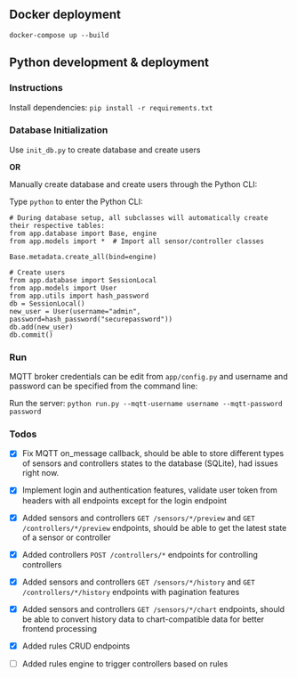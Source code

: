 ## Docker deployment

```
docker-compose up --build
```

## Python development & deployment

### Instructions

Install dependencies: `pip install -r requirements.txt`

### Database Initialization

Use `init_db.py` to create database and create users

**OR**

Manually create database and create users through the Python CLI:

Type `python` to enter the Python CLI:

```
# During database setup, all subclasses will automatically create their respective tables:
from app.database import Base, engine
from app.models import *  # Import all sensor/controller classes

Base.metadata.create_all(bind=engine)

# Create users
from app.database import SessionLocal
from app.models import User
from app.utils import hash_password
db = SessionLocal()
new_user = User(username="admin", password=hash_password("securepassword"))
db.add(new_user)
db.commit()
```

### Run

MQTT broker credentials can be edit from `app/config.py` and username and password can be specified from the command line:

Run the server: `python run.py --mqtt-username username --mqtt-password password`

### Todos

- [x] Fix MQTT on_message callback, should be able to store different types of sensors and controllers states to the database (SQLite), had issues right now.
- [x] Implement login and authentication features, validate user token from headers with all endpoints except for the login endpoint
- [x] Added sensors and controllers `GET /sensors/*/preview` and `GET /controllers/*/preview` endpoints, should be able to get the latest state of a sensor or controller
- [x] Added controllers `POST /controllers/*` endpoints for controlling controllers
- [x] Added sensors and controllers `GET /sensors/*/history` and `GET /controllers/*/history` endpoints with pagination features
- [x] Added sensors and controllers `GET /sensors/*/chart` endpoints, should be able to convert history data to chart-compatible data for better frontend processing
- [x] Added rules CRUD endpoints
- [ ] Added rules engine to trigger controllers based on rules

